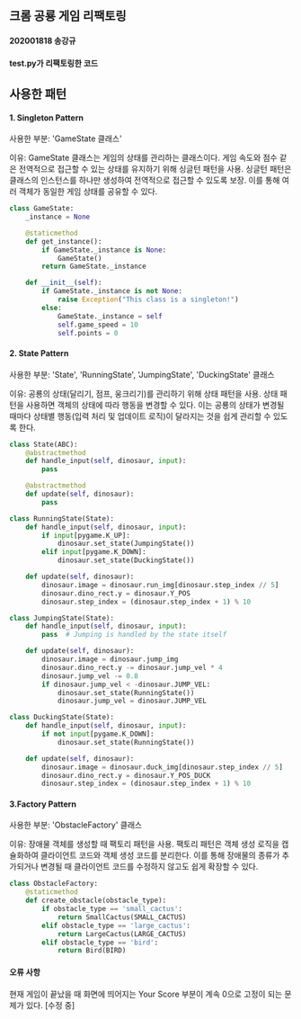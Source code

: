 ## 크롬 공룡 게임 리팩토링
#### 202001818 송강규
#### test.py가 리팩토링한 코드

## 사용한 패턴
#### 1. Singleton Pattern
사용한 부분: 'GameState 클래스'

이유: GameState 클래스는 게임의 상태를 관리하는 클래스이다. 게임 속도와 점수 같은 전역적으로 접근할 수 있는 상태를 유지하기 위해 싱글턴 패턴을 사용. 싱글턴 패턴은 클래스의 인스턴스를 하나만 생성하여 전역적으로 접근할 수 있도록 보장. 이를 통해 여러 객체가 동일한 게임 상태를 공유할 수 있다.

```python
class GameState:
    _instance = None

    @staticmethod
    def get_instance():
        if GameState._instance is None:
            GameState()
        return GameState._instance

    def __init__(self):
        if GameState._instance is not None:
            raise Exception("This class is a singleton!")
        else:
            GameState._instance = self
            self.game_speed = 10
            self.points = 0
```

#### 2. State Pattern
사용한 부분: 'State', 'RunningState', 'JumpingState', 'DuckingState' 클래스

이유: 공룡의 상태(달리기, 점프, 웅크리기)를 관리하기 위해 상태 패턴을 사용. 상태 패턴을 사용하면 객체의 상태에 따라 행동을 변경할 수 있다. 이는 공룡의 상태가 변경될 때마다 상태별 행동(입력 처리 및 업데이트 로직)이 달라지는 것을 쉽게 관리할 수 있도록 한다.

```python
class State(ABC):
    @abstractmethod
    def handle_input(self, dinosaur, input):
        pass

    @abstractmethod
    def update(self, dinosaur):
        pass

class RunningState(State):
    def handle_input(self, dinosaur, input):
        if input[pygame.K_UP]:
            dinosaur.set_state(JumpingState())
        elif input[pygame.K_DOWN]:
            dinosaur.set_state(DuckingState())

    def update(self, dinosaur):
        dinosaur.image = dinosaur.run_img[dinosaur.step_index // 5]
        dinosaur.dino_rect.y = dinosaur.Y_POS
        dinosaur.step_index = (dinosaur.step_index + 1) % 10

class JumpingState(State):
    def handle_input(self, dinosaur, input):
        pass  # Jumping is handled by the state itself

    def update(self, dinosaur):
        dinosaur.image = dinosaur.jump_img
        dinosaur.dino_rect.y -= dinosaur.jump_vel * 4
        dinosaur.jump_vel -= 0.8
        if dinosaur.jump_vel < -dinosaur.JUMP_VEL:
            dinosaur.set_state(RunningState())
            dinosaur.jump_vel = dinosaur.JUMP_VEL

class DuckingState(State):
    def handle_input(self, dinosaur, input):
        if not input[pygame.K_DOWN]:
            dinosaur.set_state(RunningState())

    def update(self, dinosaur):
        dinosaur.image = dinosaur.duck_img[dinosaur.step_index // 5]
        dinosaur.dino_rect.y = dinosaur.Y_POS_DUCK
        dinosaur.step_index = (dinosaur.step_index + 1) % 10
```

#### 3.Factory Pattern
사용한 부분: 'ObstacleFactory' 클래스

이유: 장애물 객체를 생성할 때 팩토리 패턴을 사용. 팩토리 패턴은 객체 생성 로직을 캡슐화하여 클라이언트 코드와 객체 생성 코드를 분리한다. 이를 통해 장애물의 종류가 추가되거나 변경될 때 클라이언트 코드를 수정하지 않고도 쉽게 확장할 수 있다.

```python
class ObstacleFactory:
    @staticmethod
    def create_obstacle(obstacle_type):
        if obstacle_type == 'small_cactus':
            return SmallCactus(SMALL_CACTUS)
        elif obstacle_type == 'large_cactus':
            return LargeCactus(LARGE_CACTUS)
        elif obstacle_type == 'bird':
            return Bird(BIRD)
```

#### 오류 사항
현재 게임이 끝났을 때 화면에 띄어지는 Your Score 부분이 계속 0으로 고정이 되는 문제가 있다. [수정 중]